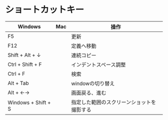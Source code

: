 # ショートカットキー


| Windows | Mac | 操作 |
| ----- | ----- | ----- | 
| F5 | | 更新 |
| F12 | | 定義へ移動 |
| Shift + Alt + ↓ | | 連続コピー |
| Ctrl + Shift + F | | インデントスペース調整 |
| Ctrl + F | | 検索 |
| Alt + Tab | | windowの切り替え |
| Alt + ←→ | | 画面戻る、進む |
| Windows + Shift + S |  |  指定した範囲のスクリーンショットを撮影する |

